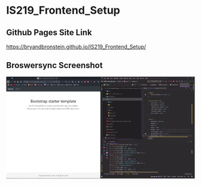 # IS219_Frontend_Setup


## Github Pages Site Link
https://bryandbronstein.github.io/IS219_Frontend_Setup/

## Broswersync Screenshot
![Browsersync Screenshot](screenshots/browsersync.png)

